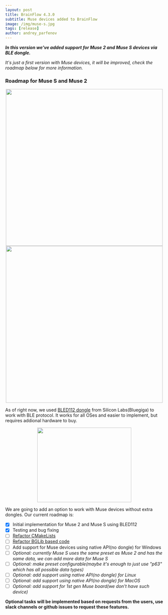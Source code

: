 ```yaml
---
layout: post
title: BrainFlow 4.3.0
subtitle: Muse devices added to BrainFlow
image: /img/muse-s.jpg
tags: [release]
author: andrey_parfenov
---
```



***In this version we've added support for Muse 2 and Muse S devices via BLE dongle.***

*It's just a first version with Muse devices, it will be improved, check the roadmap below for more information.*

### Roadmap for Muse S and Muse 2

<div style="text-align: center">
    <a href="https://choosemuse.com/muse-s/" title="MuseS" target="_blank" align="center">
        <img width="500" height="500" src="https://live.staticflickr.com/65535/51249005962_026502fee0.jpg">
    </a>
</div>

<div style="text-align: center">
    <a href="https://choosemuse.com/muse-2/" title="Muse2" target="_blank" align="center">
        <img width="500" height="500" src="https://live.staticflickr.com/65535/51250482419_32ce8454dd.jpg">
    </a>
</div>

As of right now, we used [BLED112 dongle](https://www.silabs.com/wireless/bluetooth/bluegiga-low-energy-legacy-modules/device.bled112) from Silicon Labs(Bluegiga) to work with BLE protocol. It works for all OSes and easier to implement, but requires addional hardware to buy.

<div style="text-align: center">
    <a href="https://www.silabs.com/wireless/bluetooth/bluegiga-low-energy-legacy-modules/device.bled112" title="brainflow" target="_blank" align="left">
        <img width="300" height="238" src="https://live.staticflickr.com/65535/51101894039_262bdf73a6_o.png">
    </a>
</div>

We are going to add an option to work with Muse devices without extra dongles. Our current roadmap is:

- [x] Initial implementation for Muse 2 and Muse S using BLED112
- [x] Testing and bug fixing
- [ ] [Refactor CMakeLists](https://github.com/brainflow-dev/brainflow/issues/277)
- [ ] [Refactor BGLib based code](https://github.com/brainflow-dev/brainflow/issues/289)
- [ ] Add support for Muse devices using native API(no dongle) for Windows
- [ ] *Optional: currently Muse S uses the same preset as Muse 2 and has the same data, we can add more data for Muse S*
- [ ] *Optional: make preset configurable(maybe it's enough to just use "p63" which has all possible data types)*
- [ ] *Optional: add support using native API(no dongle) for Linux*
- [ ] *Optional: add support using native API(no dongle) for MacOS*
- [ ] *Optional: add support for 1st gen Muse board(we don't have such device)*

**Optional tasks will be implemented based on requests from the users, use slack channels or github issues to request these features.**
